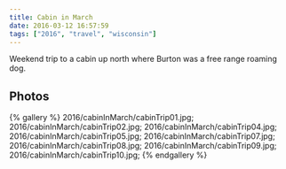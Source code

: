 ```yaml
---
title: Cabin in March
date: 2016-03-12 16:57:59
tags: ["2016", "travel", "wisconsin"]
---
```


Weekend trip to a cabin up north where Burton was a free range roaming dog.

## Photos

{% gallery %}
2016/cabinInMarch/cabinTrip01.jpg;
2016/cabinInMarch/cabinTrip02.jpg;
2016/cabinInMarch/cabinTrip04.jpg;
2016/cabinInMarch/cabinTrip05.jpg;
2016/cabinInMarch/cabinTrip07.jpg;
2016/cabinInMarch/cabinTrip08.jpg;
2016/cabinInMarch/cabinTrip09.jpg;
2016/cabinInMarch/cabinTrip10.jpg;
{% endgallery %}
